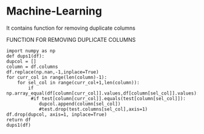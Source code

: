 # Machine-Learning
It contains function for removing duplicate columns

FUNCTION FOR REMOVING DUPLICATE COLUMNS



    import numpy as np
    def dups1(df):
    dupcol = []
    column = df.columns
    df.replace(np.nan,-1,inplace=True)
    for curr_col in range(len(column)-1):
        for sel_col in range(curr_col+1,len(column)):
            if np.array_equal(df[column[curr_col]].values,df[column[sel_col]].values):
             #if test[column[curr_col]].equals(test[column[sel_col]]):
                dupcol.append(column[sel_col])
                #test.drop(test.columns[sel_col],axis=1)
    df.drop(dupcol, axis=1, inplace=True)
    return df
    dups1(df)
